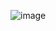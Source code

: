 ![image](https://github.com/kalpesh2810/AWS_PRO1/assets/114764350/0c6ce85b-fe3e-4167-a9de-becf8c7f9355)
